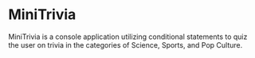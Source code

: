 # MiniTrivia
MiniTrivia is a console application utilizing conditional statements to quiz the user on trivia in the categories of Science, Sports, and Pop Culture.
